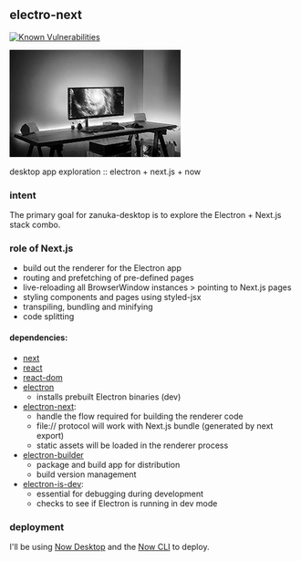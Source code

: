 ## electro-next
[![Known Vulnerabilities](https://snyk.io/test/github/zanuka/zanuka-desktop/badge.svg?targetFile=package.json)](https://snyk.io/test/github/zanuka/zanuka-desktop?targetFile=package.json)

![](./img/desktop.jpg)

desktop app exploration :: electron + next.js + now

### intent
The primary goal for zanuka-desktop is to explore the Electron + Next.js stack combo. 

### role of Next.js
- build out the renderer for the Electron app
- routing and prefetching of pre-defined pages
- live-reloading all BrowserWindow instances > pointing to Next.js pages
- styling components and pages using styled-jsx
- transpiling, bundling and minifying
- code splitting

#### dependencies:
- [next](https://github.com/zeit/next.js)
- [react](https://github.com/facebook/react)
- [react-dom](https://www.npmjs.com/package/react-dom)
- [electron](https://github.com/electron/electron)
  - installs prebuilt Electron binaries (dev)
- [electron-next](https://github.com/leo/electron-next):
  - handle the flow required for building the renderer code
  - file:// protocol will work with Next.js bundle (generated by next export)
  - static assets will be loaded in the renderer process
- [electron-builder](https://github.com/electron-userland/electron-builder)
  - package and build app for distribution
  - build version management
- [electron-is-dev](https://github.com/sindresorhus/electron-is-dev):
  - essential for debugging during development
  - checks to see if Electron is running in dev mode

### deployment
I'll be using [Now Desktop](https://zeit.co/download) and the [Now CLI](https://zeit.co/download#now-cli) to deploy.

